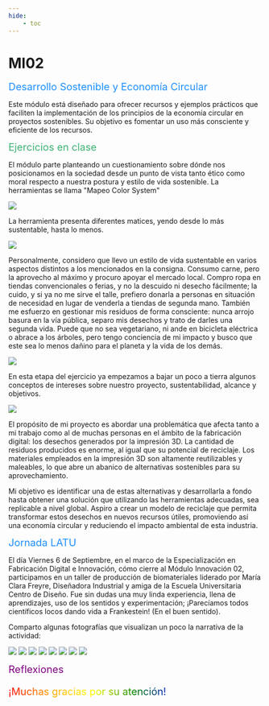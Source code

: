 ```yaml
---
hide:
    - toc
---
```


# MI02

<span style="font-size: 20px; color: dodgerblue;">Desarrollo Sostenible y Economía Circular</span>

Este módulo está diseñado para ofrecer recursos y ejemplos prácticos que faciliten la implementación de los principios de la economía circular en proyectos sostenibles. Su objetivo es fomentar un uso más consciente y eficiente de los recursos.

<span style="font-size: 20px; color: mediumseagreen;">Ejercicios en clase</span>

El módulo parte planteando un cuestionamiento sobre dónde nos posicionamos en la sociedad desde un punto de vista tanto ético como moral respecto a nuestra postura y estilo de vida sostenible. La herramientas se llama "Mapeo Color System"

![](../images/MI02/1.png)

La herramienta presenta diferentes matices, yendo desde lo más sustentable, hasta lo menos.

![](../images/MI02/2.png)

Personalmente, considero que llevo un estilo de vida sustentable en varios aspectos distintos a los mencionados en la consigna. Consumo carne, pero la aprovecho al máximo y procuro apoyar el mercado local. Compro ropa en tiendas convencionales o ferias, y no la descuido ni desecho fácilmente; la cuido, y si ya no me sirve el talle, prefiero donarla a personas en situación de necesidad en lugar de venderla a tiendas de segunda mano. También me esfuerzo en gestionar mis residuos de forma consciente: nunca arrojo basura en la vía pública, separo mis desechos y trato de darles una segunda vida. Puede que no sea vegetariano, ni ande en bicicleta eléctrica o abrace a los árboles, pero tengo conciencia de mi impacto y busco que este sea lo menos dañino para el planeta y la vida de los demás.

![](../images/MI02/3.png)

En esta etapa del ejercicio ya empezamos a bajar un poco a tierra algunos conceptos de intereses sobre nuestro proyecto, sustentabilidad, alcance y objetivos.

![](../images/MI02/4.png)


El propósito de mi proyecto es abordar una problemática que afecta tanto a mi trabajo como al de muchas personas en el ámbito de la fabricación digital: los desechos generados por la impresión 3D. La cantidad de residuos producidos es enorme, al igual que su potencial de reciclaje. Los materiales empleados en la impresión 3D son altamente reutilizables y maleables, lo que abre un abanico de alternativas sostenibles para su aprovechamiento.

Mi objetivo es identificar una de estas alternativas y desarrollarla a fondo hasta obtener una solución que utilizando las herramientas adecuadas, sea replicable a nivel global. Aspiro a crear un modelo de reciclaje que permita transformar estos desechos en nuevos recursos útiles, promoviendo así una economía circular y reduciendo el impacto ambiental de esta industria.

<span style="font-size: 20px; color: dodgerblue;">Jornada LATU</span>

El día Viernes 6 de Septiembre, en el marco de la Especialización en Fabricación Digital e Innovación, cómo cierre al Módulo Innovación 02, participamos en un taller de producción de biomateriales liderado por María Clara Freyre, Diseñadora Industrial y amiga de la Escuela Universitaria Centro de Diseño. Fue sin dudas una muy linda experiencia, llena de aprendizajes, uso de los sentidos y experimentación; ¡Parecíamos todos científicos locos dando vida a Frankestein! (En el buen sentido). 

Comparto algunas fotografías que visualizan un poco la narrativa de la actividad:

![](../images/MI02/latu1.jpg)
![](../images/MI02/latu2.jpg)
![](../images/MI02/latu3.jpg)
![](../images/MI02/latu4.jpg)
![](../images/MI02/latu5.jpg)
![](../images/MI02/latu6.jpg)
![](../images/MI02/latu7.jpg)
![](../images/MI02/latu8.jpg)

<span style="font-size: 20px; color: purple;">Reflexiones</span>

<p style="font-size: 20px"; class="rainbow">¡Muchas gracias por su atención!</p>

<meta charset="UTF-8">
    <meta name="viewport" content="width=device-width, initial-scale=1.0">
    <title>Texto Arcoíris</title>
    <style>
        .rainbow {
            background: linear-gradient(to right, red, orange, yellow, green, blue, indigo, violet);
            color: transparent;
            background-clip: text;
        }
    </style>
